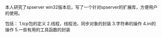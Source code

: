 本人研究了spserver win32版本后，写了一个针对spserver的扩展库，方便用户的使用。

包括：
1.tcp包的定义
2.线程，线程池，同步对象的封装
3.字符串的操作
4.ini的操作
5.一些有用的工具函数的封装